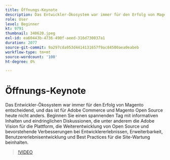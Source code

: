```yaml
---
title: Öffnungs-Keynote
description: Das Entwickler-Ökosystem war immer für den Erfolg von Magento entscheidend, und das ist für Adobe Commerce und Magento Open Source heute nicht anders. Kick-off ... (Beschreibungen sollten zwischen 60 und 160 Zeichen lang sein)
role: User
level: Beginner
kt: 9791
thumbnail: 340620.jpeg
exl-id: ea60443b-4736-490f-aeed-316d730037a1
duration: 2077
source-git-commit: 9a297cda953d4414131657f9ac84580aea0eabeb
workflow-type: tm+mt
source-wordcount: '100'
ht-degree: 0%

---
```


# Öffnungs-Keynote

Das Entwickler-Ökosystem war immer für den Erfolg von Magento entscheidend, und das ist für Adobe Commerce und Magento Open Source heute nicht anders. Beginnen Sie einen spannenden Tag mit informativen Inhalten und eindringlichen Diskussionen, die unter anderem die Adobe Vision für die Plattform, die Weiterentwicklung von Open Source und bevorstehende Verbesserungen bei Entwicklererlebnissen, Erweiterbarkeit, Benutzererlebnisentwicklung und Best Practices für die Site-Wartung beinhalten.

>[!VIDEO](https://video.tv.adobe.com/v/340620/?quality=12&learn=on)
